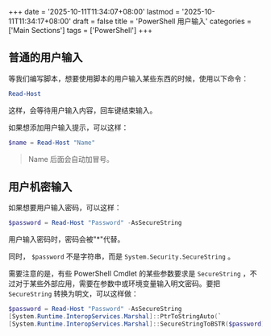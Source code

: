 +++
date = '2025-10-11T11:34:07+08:00'
lastmod = '2025-10-11T11:34:17+08:00'
draft = false
title = 'PowerShell 用户输入'
categories = ['Main Sections']
tags = ['PowerShell']
+++

## 普通的用户输入
等我们编写脚本，想要使用脚本的用户输入某些东西的时候，使用以下命令：

```PowerShell
Read-Host
```

这样，会等待用户输入内容，回车键结束输入。

如果想添加用户输入提示，可以这样：

```PowerShell
$name = Read-Host "Name"
```

> Name 后面会自动加冒号。

## 用户机密输入
如果想要用户输入密码，可以这样：

```PowerShell
$password = Read-Host "Password" -AsSecureString
```

用户输入密码时，密码会被"\*"代替。

同时， `$password` 不是字符串，而是 `System.Security.SecureString` 。

需要注意的是，有些 PowerShell Cmdlet 的某些参数要求是 `SecureString` ，不过对于某些外部应用，需要在参数中或环境变量输入明文密码。要把 `SecureString` 转换为明文，可以这样做：

```PowerShell
$password = Read-Host "Password" -AsSecureString
[System.Runtime.InteropServices.Marshal]::PtrToStringAuto(`
[System.Runtime.InteropServices.Marshal]::SecureStringToBSTR($password))
```
